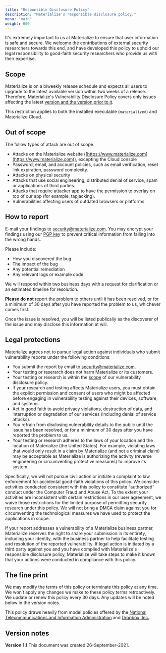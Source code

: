 ```yaml
---
title: "Responsible Disclosure Policy"
description: "Materialize's responsible disclosure policy."
menu: "main"
weight: 600
---
```


It's extremely important to us at Materialize to ensure that user information is safe and secure. We welcome the contributions of external security researchers towards this end, and have developed this policy to uphold our legal responsibility to good-faith security researchers who provide us with their expertise.

## Scope

Materialize is on a biweekly release schedule and expects all users to upgrade to the latest available version within two weeks of a release. Therefore, Materialize's Vulnerability Disclosure Policy covers only issues affecting the latest [version and the version prior to it](../versions).

This restriction applies to both the installed executable (`materialized`) and Materialize Cloud.

## Out of scope

The follow types of attack are out of scope:

- Attacks on the Materialize website ([https://www.materialize.com](https://www.materialize.com)), excepting the Cloud console
- Password, email, and account policies, such as email verification, reset link expiration, password complexity.
- Attacks on physical security
- Attacks that use social engineering, distributed denial of service, spam or applications of third parties.
- Attacks that require attacker app to have the permission to overlay on top of our app (for example, tapjacking).
- Vulnerabilities affecting users of outdated browsers or platforms.

## How to report

E-mail your findings to <a href="mailto:security@materialize.com">security@materialize.com</a>. You may encrypt your findings using our [PGP key]() to prevent critical information from falling into the wrong hands.

Please include:

- How you discovered the bug
- The impact of the bug
- Any potential remediation
- Any relevant logs or example code

We will respond within two business days with a request for clarification or an estimated timeline for resolution.

**Please do not** report the problem to others until it has been resolved, or for a minimum of 30 days after you have reported the problem to us, whichever comes first.

Once the issue is resolved, you will be listed publically as the discoverer of the issue and may disclose this information at will.

## Legal protections

Materialize	agrees not to pursue legal action against 	individuals	who	submit vulnerability reports under the following conditions:

- You submit the report by email to <a href="mailto:security@materialize.com">security@materialize.com</a>.
- Your testing or reserarch does not harm	Materialize	or its	customers.
- Your testing or research is within the [scope](#scope) of our	vulnerability	disclosure policy.
- If your research and testing affects Materialize users, you must obtain	the explicit permission and consent of users	who might be affected before	engaging	in	vulnerability	testing	against	their	devices, software, and systems.
- Act in good faith to avoid privacy violations, destruction of data, and interruption or degradation of our services (including denial of service attacks).
- You refrain	from	disclosing	vulnerability	details	to	the	public until the issue has been resolved, or for a minimum of 30 days after you have reported the problem to us.
- Your testing or research adheres to the laws of your location	and	the	location	of	Materialize (the United States).	For	example, violating	laws that	would	only	result	in	a	claim	by	Materialize	(and	not	a	criminal	claim)	may	be acceptable	as	Materialize	is	authorizing	the	activity	(reverse	engineering	or	circumventing
protective	measures)	to	improve	its	system.

Specifically, we will not pursue civil action or initiate a complaint to law enforcement for accidental good-faith violations of this policy. We consider activities conducted consistent with this policy to constitute “authorized” conduct under the Computer Fraud and Abuse Act. To the extent your activities are inconsistent with certain restrictions in our user agreement, we waive those restrictions for the limited purpose of permitting security research under this policy. We will not bring a DMCA claim against you for circumventing the technological measures we have used to protect the applications in scope.

If your report addresses a vulnerability of a Materialize business partner, Materialize reserves the right to share your submission in its entirety, including your identity, with the business partner to help facilitate testing and resolution of the reported vulnerability. If legal action is initiated by a third party against you and you have complied with Materialize's responsible disclosure policy, Materialize will take steps to make it known that your actions were conducted in compliance with this policy.

## The fine print

We may modify the terms of this policy or terminate this policy at any time. We won’t apply any changes we make to these policy terms retroactively. We update or renew this policy every 30 days. Any updates will be noted below in the version notes.

This policy draws heavily from model policies offered by the [National Telecommunications and Information Administration](https://www.ntia.doc.gov/files/ntia/publications/ntia_vuln_disclosure_early_stage_template.pdf) and [Dropbox, Inc.](https://hackerone.com/dropbox?type=team).

## Version notes

**Version	1.1**	This document	was	created	26-September-2021.
